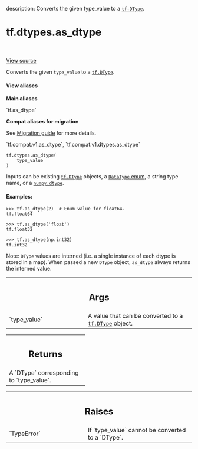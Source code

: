 description: Converts the given type_value to a <a href="../../tf/dtypes/DType.md"><code>tf.DType</code></a>.

<div itemscope itemtype="http://developers.google.com/ReferenceObject">
<meta itemprop="name" content="tf.dtypes.as_dtype" />
<meta itemprop="path" content="Stable" />
</div>

# tf.dtypes.as_dtype

<!-- Insert buttons and diff -->

<table class="tfo-notebook-buttons tfo-api nocontent" align="left">

</table>

<a target="_blank" class="external" href="/code/stable/tensorflow/python/framework/dtypes.py">View source</a>



Converts the given `type_value` to a <a href="../../tf/dtypes/DType.md"><code>tf.DType</code></a>.


<section class="expandable">
  <h4 class="showalways">View aliases</h4>
  <p>
<b>Main aliases</b>
<p>`tf.as_dtype`</p>

<b>Compat aliases for migration</b>
<p>See
<a href="https://www.tensorflow.org/guide/migrate">Migration guide</a> for
more details.</p>
<p>`tf.compat.v1.as_dtype`, `tf.compat.v1.dtypes.as_dtype`</p>
</p>
</section>

<pre class="devsite-click-to-copy prettyprint lang-py tfo-signature-link">
<code>tf.dtypes.as_dtype(
    type_value
)
</code></pre>



<!-- Placeholder for "Used in" -->

Inputs can be existing <a href="../../tf/dtypes/DType.md"><code>tf.DType</code></a> objects, a [`DataType`
enum](https://www.tensorflow.org/code/tensorflow/core/framework/types.proto),
a string type name, or a
[`numpy.dtype`](https://numpy.org/doc/stable/reference/generated/numpy.dtype.html).

#### Examples:


```
>>> tf.as_dtype(2)  # Enum value for float64.
tf.float64
```

```
>>> tf.as_dtype('float')
tf.float32
```

```
>>> tf.as_dtype(np.int32)
tf.int32
```

Note: `DType` values are interned (i.e. a single instance of each dtype is
stored in a map). When passed a new `DType` object, `as_dtype` always returns
the interned value.

<!-- Tabular view -->
 <table class="responsive fixed orange">
<colgroup><col width="214px"><col></colgroup>
<tr><th colspan="2"><h2 class="add-link">Args</h2></th></tr>

<tr>
<td>
`type_value`<a id="type_value"></a>
</td>
<td>
A value that can be converted to a <a href="../../tf/dtypes/DType.md"><code>tf.DType</code></a> object.
</td>
</tr>
</table>



<!-- Tabular view -->
 <table class="responsive fixed orange">
<colgroup><col width="214px"><col></colgroup>
<tr><th colspan="2"><h2 class="add-link">Returns</h2></th></tr>
<tr class="alt">
<td colspan="2">
A `DType` corresponding to `type_value`.
</td>
</tr>

</table>



<!-- Tabular view -->
 <table class="responsive fixed orange">
<colgroup><col width="214px"><col></colgroup>
<tr><th colspan="2"><h2 class="add-link">Raises</h2></th></tr>

<tr>
<td>
`TypeError`<a id="TypeError"></a>
</td>
<td>
If `type_value` cannot be converted to a `DType`.
</td>
</tr>
</table>

